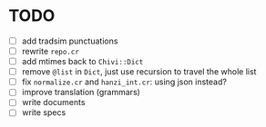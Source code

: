 # TODO

- [ ] add tradsim punctuations
- [ ] rewrite `repo.cr`
- [ ] add mtimes back to `Chivi::Dict`
- [ ] remove `@list` in `Dict`, just use recursion to travel the whole list
- [ ] fix `normalize.cr` and `hanzi_int.cr`: using json instead?
- [ ] improve translation (grammars)
- [ ] write documents
- [ ] write specs

